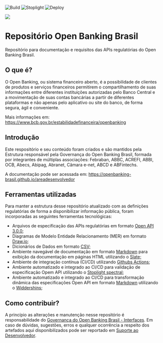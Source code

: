 ![Build](https://github.com/openbanking-brasil/areadesenvolvedor/workflows/Build/badge.svg)
![Stoplight](https://github.com/openbanking-brasil/areadesenvolvedor/workflows/Stoplight/badge.svg)
![Deploy](https://github.com/openbanking-brasil/areadesenvolvedor/workflows/Deploy/badge.svg)

![](/home/joaosantana/Documentos/projetos/openbanking/areadesenvolvedor-fase2/documentation/source/images/logo.png)

# Repositório Open Banking Brasil

Repositório para documentação e requisitos das APIs regulatórias do Open Banking Brasil. 

## O que é? 

O Open Banking, ou sistema financeiro aberto, é a possibilidade de clientes de produtos e serviços financeiros permitirem o compartilhamento de suas informações entre diferentes instituições autorizadas pelo Banco Central e a movimentação de suas contas bancárias a partir de diferentes plataformas e não apenas pelo aplicativo ou site do banco, de forma segura, ágil e conveniente.

Mais informações em: https://www.bcb.gov.br/estabilidadefinanceira/openbanking

## Introdução

Este respositório e seu conteúdo foram criados e são mantidos pela Estrutura responsável pela Governança do Open Banking Brasil, formada por integrantes de múltiplas associações: Febraban, ABBC, ACREFI, ABBI, OCB, Abecs, Abipag, Abranet, Câmara e-net, ABCD e ABFintechs.

A documentação pode ser acessada em: https://openbanking-brasil.github.io/areadesenvolvedor 

## Ferramentas utilizadas

Para manter a estrutura desse repositório atualizado com as definições regulatórias de forma a disponibilizar informação pública, foram incorporadas as seguintes ferramentas tecnológicas:

- Arquivos de especificação das APIs regulatórias em formato [Open API 3.0.0](https://swagger.io/specification/);
- Diagramas de Modelo Entidade Relacionamento (MER) em formato  [Draw.io](https://www.draw.io/);
- Dicionários de Dados em formato [CSV;](https://tools.ietf.org/html/rfc4180)
- Ambiente navegável de documentação em formato [Markdown](https://www.markdownguide.org/) para exibição da documentação em páginas HTML utilizando o [Slate;](https://github.com/slatedocs/slate)
- Ambiente de integração contínua (CI/CD) utilizando [Githubs Actions](https://github.com/features/actions);
- Ambiente automatizado e integrado ao CI/CD para validação de especificação Opem API utilizando o [Stoplight spectral](https://github.com/stoplightio/spectral);
- Ambiente automatizado e integrado ao CI/CD para transformação dinâmica das especificações Open API em formato [Markdown](https://www.markdownguide.org/) utilizando o [Widdershins](https://github.com/Mermade/widdershins);

## Como contribuir?

A princípio as alterações e manutenção nesse repositório é responsabilidade do  [Governança do Open Banking Brasil - Interfaces](mailto:gt-interfaces@openbankingbr.org). Em caso de dúvidas, sugestões, erros e qualquer ocorrência a respeito dos artefados aqui disponibilizados pode ser reportado em [Suporte ao Desenvolvedor](https://servicedesk.openbankingbrasil.org.br/Login.jsp?navLanguage=pt-BR).

